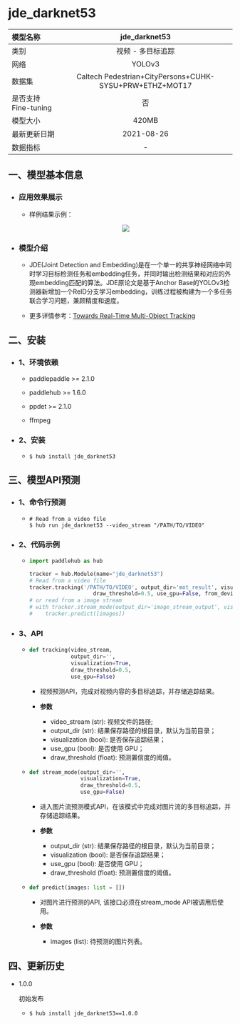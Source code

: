 # jde_darknet53

|模型名称|jde_darknet53|
| :--- | :---: |
|类别|视频 - 多目标追踪|
|网络|YOLOv3|
|数据集|Caltech Pedestrian+CityPersons+CUHK-SYSU+PRW+ETHZ+MOT17|
|是否支持Fine-tuning|否|
|模型大小|420MB|
|最新更新日期|2021-08-26|
|数据指标|-|


## 一、模型基本信息

- ### 应用效果展示
  - 样例结果示例：
  <p align="center">
  <img src="https://user-images.githubusercontent.com/22424850/131989578-ec06e18f-e122-40b0-84d2-8772fd35391a.gif"  hspace='10'/> <br />
  </p>

- ### 模型介绍

  - JDE(Joint Detection and Embedding)是在一个单一的共享神经网络中同时学习目标检测任务和embedding任务，并同时输出检测结果和对应的外观embedding匹配的算法。JDE原论文是基于Anchor Base的YOLOv3检测器新增加一个ReID分支学习embedding，训练过程被构建为一个多任务联合学习问题，兼顾精度和速度。

  - 更多详情参考：[Towards Real-Time Multi-Object Tracking](https://arxiv.org/abs/1909.12605)



## 二、安装

- ### 1、环境依赖  

  - paddlepaddle >= 2.1.0  

  - paddlehub >= 1.6.0  

  - ppdet >= 2.1.0

  - ffmpeg  

- ### 2、安装

  - ```shell
    $ hub install jde_darknet53
    ```

## 三、模型API预测

- ### 1、命令行预测

  - ```shell
    # Read from a video file
    $ hub run jde_darknet53 --video_stream "/PATH/TO/VIDEO"
    ```


- ### 2、代码示例

  - ```python
    import paddlehub as hub

    tracker = hub.Module(name="jde_darknet53")
    # Read from a video file
    tracker.tracking('/PATH/TO/VIDEO', output_dir='mot_result', visualization=True,
                        draw_threshold=0.5, use_gpu=False, from_device=False)
    # or read from a image stream
    # with tracker.stream_mode(output_dir='image_stream_output', visualization=True, draw_threshold=0.5, use_gpu=True):
    #    tracker.predict([images])
    ```

- ### 3、API

  - ```python
    def tracking(video_stream,
                 output_dir='',
                 visualization=True,
                 draw_threshold=0.5,
                 use_gpu=False)
    ```
    - 视频预测API，完成对视频内容的多目标追踪，并存储追踪结果。

    - **参数**

      - video_stream (str): 视频文件的路径; <br/>
      - output_dir (str): 结果保存路径的根目录，默认为当前目录； <br/>
      - visualization (bool): 是否保存追踪结果；<br/>
      - use\_gpu (bool): 是否使用 GPU；<br/>
      - draw\_threshold (float): 预测置信度的阈值。

  - ```python
    def stream_mode(output_dir='',
                    visualization=True,
                    draw_threshold=0.5,
                    use_gpu=False)
    ```
    - 进入图片流预测模式API，在该模式中完成对图片流的多目标追踪，并存储追踪结果。

    - **参数**

      - output_dir (str): 结果保存路径的根目录，默认为当前目录； <br/>
      - visualization (bool): 是否保存追踪结果；<br/>
      - use\_gpu (bool): 是否使用 GPU；<br/>
      - draw\_threshold (float): 预测置信度的阈值。

  - ```python
    def predict(images: list = [])
    ```
    - 对图片进行预测的API, 该接口必须在stream_mode API被调用后使用。

    - **参数**

      - images (list): 待预测的图片列表。



## 四、更新历史

* 1.0.0

  初始发布

  - ```shell
    $ hub install jde_darknet53==1.0.0
    ```
